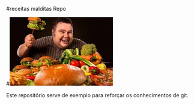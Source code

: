 #receitas malditas Repo

#![Comidas gostosas](comida.jpg)

Este repositório serve de exemplo para reforçar os conhecimentos de git.